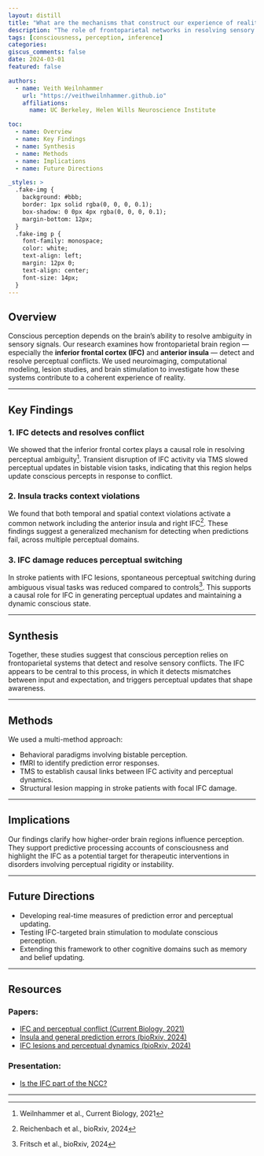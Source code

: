 ```yaml
---
layout: distill
title: "What are the mechanisms that construct our experience of reality?"
description: "The role of frontoparietal networks in resolving sensory ambiguity."
tags: [consciousness, perception, inference]
categories:
giscus_comments: false
date: 2024-03-01
featured: false

authors:
  - name: Veith Weilnhammer
    url: "https://veithweilnhammer.github.io"
    affiliations:
      name: UC Berkeley, Helen Wills Neuroscience Institute

toc:
  - name: Overview
  - name: Key Findings
  - name: Synthesis
  - name: Methods
  - name: Implications
  - name: Future Directions

_styles: >
  .fake-img {
    background: #bbb;
    border: 1px solid rgba(0, 0, 0, 0.1);
    box-shadow: 0 0px 4px rgba(0, 0, 0, 0.1);
    margin-bottom: 12px;
  }
  .fake-img p {
    font-family: monospace;
    color: white;
    text-align: left;
    margin: 12px 0;
    text-align: center;
    font-size: 14px;
  }
---
```


## Overview

Conscious perception depends on the brain’s ability to resolve ambiguity in sensory signals. Our research examines how frontoparietal brain region — especially the **inferior frontal cortex (IFC)** and **anterior insula** — detect and resolve perceptual conflicts. We used neuroimaging, computational modeling, lesion studies, and brain stimulation to investigate how these systems contribute to a coherent experience of reality.

---

## Key Findings

### 1. IFC detects and resolves conflict

We showed that the inferior frontal cortex plays a causal role in resolving perceptual ambiguity[^1]. Transient disruption of IFC activity via TMS slowed perceptual updates in bistable vision tasks, indicating that this region helps update conscious percepts in response to conflict.

### 2. Insula tracks context violations

We found that both temporal and spatial context violations activate a common network including the anterior insula and right IFC[^2]. These findings suggest a generalized mechanism for detecting when predictions fail, across multiple perceptual domains.

### 3. IFC damage reduces perceptual switching

In stroke patients with IFC lesions, spontaneous perceptual switching during ambiguous visual tasks was reduced compared to controls[^3]. This supports a causal role for IFC in generating perceptual updates and maintaining a dynamic conscious state.

---

## Synthesis

Together, these studies suggest that conscious perception relies on frontoparietal systems that detect and resolve sensory conflicts. The IFC appears to be central to this process, in which it detects mismatches between input and expectation, and triggers perceptual updates that shape awareness.

---

## Methods

We used a multi-method approach:

- Behavioral paradigms involving bistable perception.
- fMRI to identify prediction error responses.
- TMS to establish causal links between IFC activity and perceptual dynamics.
- Structural lesion mapping in stroke patients with focal IFC damage.

---

## Implications

Our findings clarify how higher-order brain regions influence perception. They support predictive processing accounts of consciousness and highlight the IFC as a potential target for therapeutic interventions in disorders involving perceptual rigidity or instability.

---

## Future Directions

- Developing real-time measures of prediction error and perceptual updating.
- Testing IFC-targeted brain stimulation to modulate conscious perception.
- Extending this framework to other cognitive domains such as memory and belief updating.

---

## Resources

### Papers:

-  [IFC and perceptual conflict (Current Biology, 2021)](https://doi.org/10.1016/j.cub.2021.04.043)  
-  [Insula and general prediction errors (bioRxiv, 2024)](https://doi.org/10.1101/2024.05.29.595872)  
-  [IFC lesions and perceptual dynamics (bioRxiv, 2024)](https://doi.org/10.1101/2024.08.24.609496)

### Presentation:

-  [Is the IFC part of the NCC?](https://veithweilnhammer.github.io/assets/reveal/CCN.html)

---

[^1]: Weilnhammer et al., Current Biology, 2021  
[^2]: Reichenbach et al., bioRxiv, 2024  
[^3]: Fritsch et al., bioRxiv, 2024